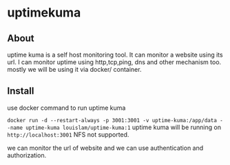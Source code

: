 # uptimekuma


## About

uptime kuma is a self host monitoring tool.
It can monitor a website using its url. I can monitor uptime using http,tcp,ping, dns and other mechanism too.
mostly we will be using it via docker/ container.

## Install

use docker command to run uptime kuma

`docker run -d --restart-always -p 3001:3001 -v uptime-kuma:/app/data --name uptime-kuma louislam/uptime-kuma:1`
uptime kuma will be running on `http://localhost:3001`
NFS not supported.


we can monitor the url of website and we can use authentication and authorization.
